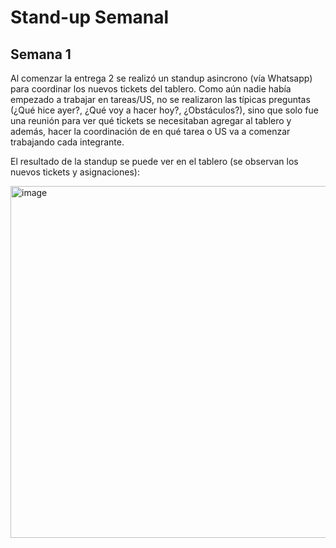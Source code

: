 # Stand-up Semanal

## Semana 1 

Al comenzar la entrega 2 se realizó un standup asincrono (vía Whatsapp) para coordinar los nuevos tickets del tablero. Como aún nadie había empezado a trabajar en tareas/US, no se realizaron las típicas preguntas (¿Qué hice ayer?, ¿Qué voy a hacer hoy?, ¿Obstáculos?), sino que solo fue una reunión para ver qué tickets se necesitaban agregar al tablero y además, hacer la coordinación de en qué tarea o US va a comenzar trabajando cada integrante.  

El resultado de la standup se puede ver en el tablero (se observan los nuevos tickets y asignaciones):

<img width="563" alt="image" src="https://user-images.githubusercontent.com/56087826/169628544-1f0e3db8-8a1f-43ec-b1fc-c0be087081fc.png">

